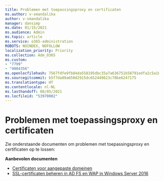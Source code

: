 ```yaml
---
title: Problemen met toepassingsproxy en certificaten
ms.author: v-smandalika
author: v-smandalika
manager: dansimp
ms.date: 01/15/2021
ms.audience: Admin
ms.topic: article
ms.service: o365-administration
ROBOTS: NOINDEX, NOFOLLOW
localization_priority: Priority
ms.collection: Adm_O365
ms.custom:
- "7799"
- "9004356"
ms.openlocfilehash: 7567fdfe9fb84da558195dbc35a7a636751b58791edfa2c5a10b07215c58bf5c
ms.sourcegitcommit: b5f7da89a650d2915dc652449623c78be6247175
ms.translationtype: HT
ms.contentlocale: nl-NL
ms.lasthandoff: 08/05/2021
ms.locfileid: "53970002"
---
```

# <a name="application-proxy-and-certificate-issues"></a>Problemen met toepassingsproxy en certificaten

Zie onderstaande documenten om problemen met toepassingsproxy en certificaten op te lossen:

**Aanbevolen documenten**

- [Certificaten voor aangepaste domeinen](https://docs.microsoft.com/azure/active-directory/manage-apps/application-proxy-configure-custom-domain#certificates-for-custom-domains)
- [SSL-certificaten beheren in AD FS en WAP in Windows Server 2016](https://docs.microsoft.com/windows-server/identity/ad-fs/operations/manage-ssl-certificates-ad-fs-wap)


